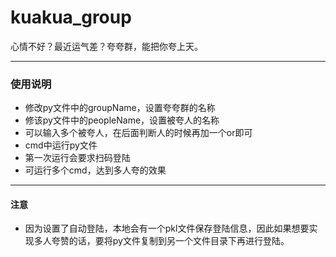 # kuakua_group
心情不好？最近运气差？夸夸群，能把你夸上天。
*** 
### 使用说明
* 修改py文件中的groupName，设置夸夸群的名称
* 修该py文件中的peopleName，设置被夸人的名称
* 可以输入多个被夸人，在后面判断人的时候再加一个or即可
* cmd中运行py文件
* 第一次运行会要求扫码登陆
* 可运行多个cmd，达到多人夸的效果
***
#### 注意
* 因为设置了自动登陆，本地会有一个pkl文件保存登陆信息，因此如果想要实现多人夸赞的话，要将py文件复制到另一个文件目录下再进行登陆。
